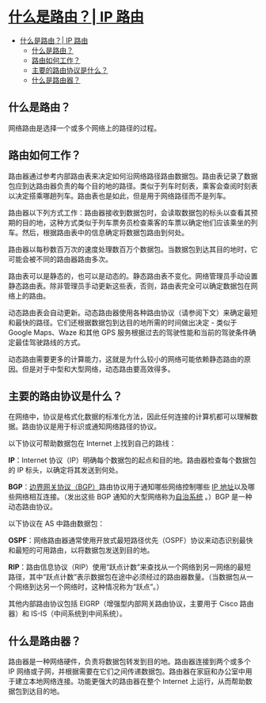 # [什么是路由？| IP 路由](https://www.cloudflare.com/zh-cn/learning/network-layer/what-is-routing/)

- [什么是路由？| IP 路由](#什么是路由-ip-路由)
  - [什么是路由？](#什么是路由)
  - [路由如何工作？](#路由如何工作)
  - [主要的路由协议是什么？](#主要的路由协议是什么)
  - [什么是路由器？](#什么是路由器)

## 什么是路由？

网络路由是选择一个或多个网络上的路径的过程。

## 路由如何工作？

路由器通过参考内部路由表来决定如何沿网络路径路由数据包。路由表记录了数据包应到达路由器负责的每个目的地的路径。类似于列车时刻表，乘客会查阅时刻表以决定搭乘哪趟列车。路由表也是如此，但是用于网络路径而不是列车。

路由器以下列方式工作：路由器接收到数据包时，会读取数据包的标头以查看其预期的目的地，这种方式类似于列车票务员检查乘客的车票以确定他们应该乘坐的列车。然后，根据路由表中的信息确定将数据包路由到何处。

路由器以每秒数百万次的速度处理数百万个数据包。当数据包到达其目的地时，它可能会被不同的路由器路由多次。

路由表可以是静态的，也可以是动态的。静态路由表不变化。网络管理员手动设置静态路由表。除非管理员手动更新这些表，否则，路由表完全可以确定数据包在网络上的路由。

动态路由表会自动更新。动态路由器使用各种路由协议（请参阅下文）来确定最短和最快的路径。它们还根据数据包到达目的地所需的时间做出决定 - 类似于 Google Maps、Waze 和其他 GPS 服务根据过去的驾驶性能和当前的驾驶条件确定最佳驾驶路线的方式。

动态路由需要更多的计算能力，这就是为什么较小的网络可能依赖静态路由的原因。但是对于中型和大型网络，动态路由要高效得多。

## 主要的路由协议是什么？

在网络中，协议是格式化数据的标准化方法，因此任何连接的计算机都可以理解数据。路由协议是用于标识或通知网络路径的协议。

以下协议可帮助数据包在 Internet 上找到自己的路线：

**IP**：Internet 协议（IP）明确每个数据包的起点和目的地。路由器检查每个数据包的 IP 标头，以确定将其发送到何处。

**BGP**：[边界网关协议（BGP）](https://www.cloudflare.com/zh-cn/learning/security/glossary/what-is-bgp)路由协议用于通知哪些网络控制哪些 [IP 地址](https://www.cloudflare.com/zh-cn/learning/dns/glossary/what-is-my-ip-address)以及哪些网络相互连接。（发出这些 BGP 通知的大型网络称为[自治系统](https://www.cloudflare.com/zh-cn/learning/network-layer/what-is-an-autonomous-system) 。）BGP 是一种动态路由协议。

以下协议在 AS 中路由数据包：

**OSPF**：网络路由器通常使用开放式最短路径优先（OSPF）协议来动态识别最快和最短的可用路由，以将数据包发送到目的地。

**RIP**：路由信息协议（RIP）使用“跃点计数”来查找从一个网络到另一网络的最短路径，其中“跃点计数”表示数据包在途中必须经过的路由器数量。（当数据包从一个网络到达另一个网络时，这种情况称为“跃点”。）

其他内部路由协议包括 EIGRP（增强型内部网关路由协议，主要用于 Cisco 路由器）和 IS-IS（中间系统到中间系统）。

## 什么是路由器？

路由器是一种网络硬件，负责将数据包转发到目的地。路由器连接到两个或多个 IP 网络或子网，并根据需要在它们之间传递数据包。路由器在家庭和办公室中用于建立本地网络连接。功能更强大的路由器在整个 Internet 上运行，从而帮助数据包到达目的地。

